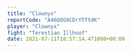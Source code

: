 ```yaml
---
title: "Clownyx"
reportCode: "A46Q8G9CDrYTftdK"
player: "Clownyx"
fight: "Terestian Illhoof"
date: 2021-07-11T18:57:14.471000+00:00
---
```

